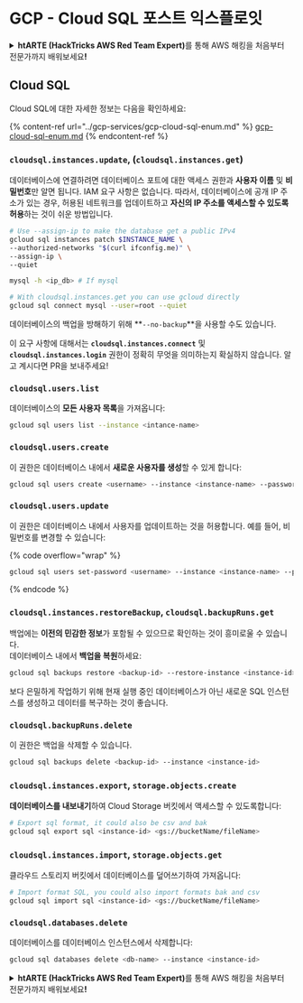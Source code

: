 # GCP - Cloud SQL 포스트 익스플로잇

<details>

<summary><strong>htARTE (HackTricks AWS Red Team Expert)</strong>를 통해 AWS 해킹을 처음부터 전문가까지 배워보세요<strong>!</strong></summary>

HackTricks를 지원하는 다른 방법:

* HackTricks에서 **회사 광고를 보거나 HackTricks를 PDF로 다운로드**하려면 [**SUBSCRIPTION PLANS**](https://github.com/sponsors/carlospolop)를 확인하세요!
* [**공식 PEASS & HackTricks 스웨그**](https://peass.creator-spring.com)를 얻으세요.
* [**The PEASS Family**](https://opensea.io/collection/the-peass-family)를 발견하세요. 독점적인 [**NFTs**](https://opensea.io/collection/the-peass-family) 컬렉션입니다.
* 💬 [**Discord 그룹**](https://discord.gg/hRep4RUj7f) 또는 [**텔레그램 그룹**](https://t.me/peass)에 **참여**하거나 **Twitter** 🐦 [**@hacktricks_live**](https://twitter.com/hacktricks_live)를 **팔로우**하세요.
* **HackTricks**와 [**HackTricks Cloud**](https://github.com/carlospolop/hacktricks-cloud) github 저장소에 PR을 제출하여 자신의 해킹 기법을 공유하세요.

</details>

## Cloud SQL

Cloud SQL에 대한 자세한 정보는 다음을 확인하세요:

{% content-ref url="../gcp-services/gcp-cloud-sql-enum.md" %}
[gcp-cloud-sql-enum.md](../gcp-services/gcp-cloud-sql-enum.md)
{% endcontent-ref %}

### `cloudsql.instances.update`, (`cloudsql.instances.get`)

데이터베이스에 연결하려면 데이터베이스 포트에 대한 액세스 권한과 **사용자 이름** 및 **비밀번호**만 알면 됩니다. IAM 요구 사항은 없습니다. 따라서, 데이터베이스에 공개 IP 주소가 있는 경우, 허용된 네트워크를 업데이트하고 **자신의 IP 주소를 액세스할 수 있도록 허용**하는 것이 쉬운 방법입니다.
```bash
# Use --assign-ip to make the database get a public IPv4
gcloud sql instances patch $INSTANCE_NAME \
--authorized-networks "$(curl ifconfig.me)" \
--assign-ip \
--quiet

mysql -h <ip_db> # If mysql

# With cloudsql.instances.get you can use gcloud directly
gcloud sql connect mysql --user=root --quiet
```
데이터베이스의 백업을 방해하기 위해 **`--no-backup`**을 사용할 수도 있습니다.

이 요구 사항에 대해서는 **`cloudsql.instances.connect`** 및 **`cloudsql.instances.login`** 권한이 정확히 무엇을 의미하는지 확실하지 않습니다. 알고 계시다면 PR을 보내주세요!

### `cloudsql.users.list`

데이터베이스의 **모든 사용자 목록**을 가져옵니다:
```bash
gcloud sql users list --instance <intance-name>
```
### `cloudsql.users.create`

이 권한은 데이터베이스 내에서 **새로운 사용자를 생성**할 수 있게 합니다:
```bash
gcloud sql users create <username> --instance <instance-name> --password <password>
```
### `cloudsql.users.update`

이 권한은 데이터베이스 내에서 사용자를 업데이트하는 것을 허용합니다. 예를 들어, 비밀번호를 변경할 수 있습니다:

{% code overflow="wrap" %}
```bash
gcloud sql users set-password <username> --instance <instance-name> --password <password>
```
{% endcode %}

### `cloudsql.instances.restoreBackup`, `cloudsql.backupRuns.get`

백업에는 **이전의 민감한 정보**가 포함될 수 있으므로 확인하는 것이 흥미로울 수 있습니다.\
데이터베이스 내에서 **백업을 복원**하세요:
```bash
gcloud sql backups restore <backup-id> --restore-instance <instance-id>
```
보다 은밀하게 작업하기 위해 현재 실행 중인 데이터베이스가 아닌 새로운 SQL 인스턴스를 생성하고 데이터를 복구하는 것이 좋습니다.

### `cloudsql.backupRuns.delete`

이 권한은 백업을 삭제할 수 있습니다.
```bash
gcloud sql backups delete <backup-id> --instance <instance-id>
```
### `cloudsql.instances.export`, `storage.objects.create`

**데이터베이스를 내보내기**하여 Cloud Storage 버킷에서 액세스할 수 있도록합니다:
```bash
# Export sql format, it could also be csv and bak
gcloud sql export sql <instance-id> <gs://bucketName/fileName>
```
### `cloudsql.instances.import`, `storage.objects.get`

클라우드 스토리지 버킷에서 데이터베이스를 덮어쓰기하여 가져옵니다:
```bash
# Import format SQL, you could also import formats bak and csv
gcloud sql import sql <instance-id> <gs://bucketName/fileName>
```
### `cloudsql.databases.delete`

데이터베이스를 데이터베이스 인스턴스에서 삭제합니다:
```bash
gcloud sql databases delete <db-name> --instance <instance-id>
```
<details>

<summary><strong>htARTE (HackTricks AWS Red Team Expert)</strong>를 통해 AWS 해킹을 처음부터 전문가까지 배워보세요<strong>!</strong></summary>

HackTricks를 지원하는 다른 방법:

* **회사를 HackTricks에서 광고하거나 HackTricks를 PDF로 다운로드**하려면 [**SUBSCRIPTION PLANS**](https://github.com/sponsors/carlospolop)를 확인하세요!
* [**공식 PEASS & HackTricks 스웨그**](https://peass.creator-spring.com)를 얻으세요.
* [**The PEASS Family**](https://opensea.io/collection/the-peass-family)를 발견하세요. 독점적인 [**NFTs**](https://opensea.io/collection/the-peass-family) 컬렉션입니다.
* 💬 [**Discord 그룹**](https://discord.gg/hRep4RUj7f) 또는 [**텔레그램 그룹**](https://t.me/peass)에 **참여**하거나 **Twitter** 🐦 [**@hacktricks_live**](https://twitter.com/hacktricks_live)를 **팔로우**하세요.
* **Hacking 트릭을 공유하려면** [**HackTricks**](https://github.com/carlospolop/hacktricks) 및 [**HackTricks Cloud**](https://github.com/carlospolop/hacktricks-cloud) github 저장소에 PR을 제출하세요.

</details>
